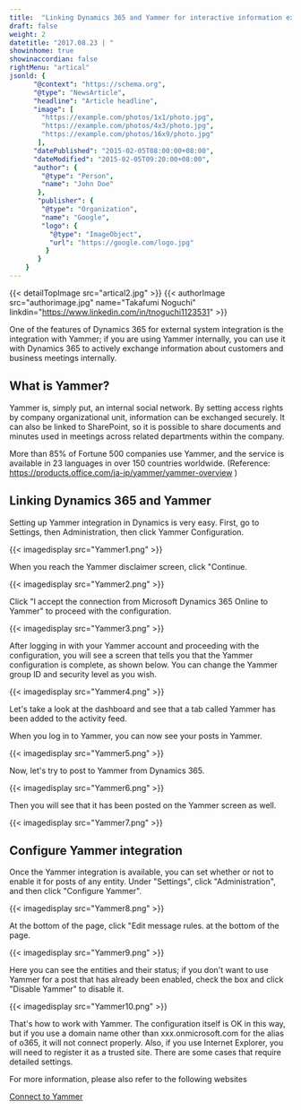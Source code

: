 ```yaml
---
title:  "Linking Dynamics 365 and Yammer for interactive information exchange"
draft: false
weight: 2
datetitle: "2017.08.23 | "
showinhome: true
showinaccordian: false
rightMenu: "artical"
jsonld: {
      "@context": "https://schema.org",
      "@type": "NewsArticle",
      "headline": "Article headline",
      "image": [
        "https://example.com/photos/1x1/photo.jpg",
        "https://example.com/photos/4x3/photo.jpg",
        "https://example.com/photos/16x9/photo.jpg"
       ],
      "datePublished": "2015-02-05T08:00:00+08:00",
      "dateModified": "2015-02-05T09:20:00+08:00",
      "author": {
        "@type": "Person",
        "name": "John Doe"
       },
       "publisher": {
        "@type": "Organization",
        "name": "Google",
        "logo": {
          "@type": "ImageObject",
          "url": "https://google.com/logo.jpg"
         }
       }
    }
---
```

{{< detailTopImage src="artical2.jpg" >}}
{{< authorImage src="authorimage.jpg" name="Takafumi Noguchi" linkdin="https://www.linkedin.com/in/tnoguchi1123531" >}}
<!-- Intro  -->
One of the features of Dynamics 365 for external system integration is the integration with Yammer; if you are using Yammer internally, you can use it with Dynamics 365 to actively exchange information about customers and business meetings internally.


## What is Yammer?
Yammer is, simply put, an internal social network. By setting access rights by company organizational unit, information can be exchanged securely. It can also be linked to SharePoint, so it is possible to share documents and minutes used in meetings across related departments within the company.

More than 85% of Fortune 500 companies use Yammer, and the service is available in 23 languages in over 150 countries worldwide. (Reference: https://products.office.com/ja-jp/yammer/yammer-overview )

## Linking Dynamics 365 and Yammer
Setting up Yammer integration in Dynamics is very easy. First, go to Settings, then Administration, then click Yammer Configuration.
<!-- Image= Yammer1.png -->
{{< imagedisplay src="Yammer1.png" >}}


When you reach the Yammer disclaimer screen, click "Continue.
<!-- Image= Yammer2.png -->
{{< imagedisplay src="Yammer2.png" >}}


Click "I accept the connection from Microsoft Dynamics 365 Online to Yammer" to proceed with the configuration.
<!-- Image= Yammer3.png -->
{{< imagedisplay src="Yammer3.png" >}}


After logging in with your Yammer account and proceeding with the configuration, you will see a screen that tells you that the Yammer configuration is complete, as shown below.
You can change the Yammer group ID and security level as you wish.

<!-- Image= Yammer4.png -->
{{< imagedisplay src="Yammer4.png" >}}


Let's take a look at the dashboard and see that a tab called Yammer has been added to the activity feed.

When you log in to Yammer, you can now see your posts in Yammer.
<!-- Image= Yammer5.png -->
{{< imagedisplay src="Yammer5.png" >}}


Now, let's try to post to Yammer from Dynamics 365.
<!-- Image= Yammer6.png -->
{{< imagedisplay src="Yammer6.png" >}}


Then you will see that it has been posted on the Yammer screen as well.
<!-- Image= Yammer7.png -->
{{< imagedisplay src="Yammer7.png" >}}


## Configure Yammer integration
Once the Yammer integration is available, you can set whether or not to enable it for posts of any entity.
Under "Settings", click "Administration", and then click "Configure Yammer".
<!-- Image= Yammer8.png -->
{{< imagedisplay src="Yammer8.png" >}}


At the bottom of the page, click "Edit message rules. at the bottom of the page.
<!-- Image= Yammer9.png -->
{{< imagedisplay src="Yammer9.png" >}}


Here you can see the entities and their status; if you don't want to use Yammer for a post that has already been enabled, check the box and click "Disable Yammer" to disable it.
<!-- Image= Yammer10.png -->
{{< imagedisplay src="Yammer10.png" >}}


That's how to work with Yammer.
The configuration itself is OK in this way, but if you use a domain name other than xxx.onmicrosoft.com for the alias of o365, it will not connect properly. Also, if you use Internet Explorer, you will need to register it as a trusted site. There are some cases that require detailed settings.

For more information, please also refer to the following websites

[Connect to Yammer](https://docs.microsoft.com/ja-jp/power-platform/admin/connect-yammer)    
&nbsp;